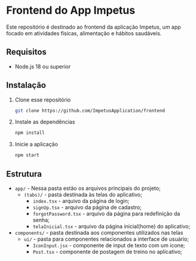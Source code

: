 # Frontend do App Impetus 

Este repositório é destinado ao frontend da aplicação Impetus, um app focado em atividades físicas, alimentação e hábitos saudáveis. 


## Requisitos

- Node.js 18 ou superior


## Instalação

1. Clone esse repositório

   ```bash
   git clone https://github.com/ImpetusApplication/frontend
   ```

2. Instale as dependências 

   ```bash
   npm install
   ```

3. Inicie a aplicação 

   ```bash
   npm start
   ```

## Estrutura

- `app/` - Nessa pasta estão os arquivos principais do projeto;
   - `(tabs)/` - pasta destinada às telas do aplicativo;
      - `index.tsx` - arquivo da página de login;
      - `signUp.tsx` - arquivo da página de cadastro;
      - `forgotPassword.tsx` - arquivo da página para redefinição da senha;
      - `telaInicial.tsx` - arquivo da página inicial(home) do aplicativo;
- `components/` - pasta destinada aos componentes utilizados nas telas
   - `ui/` - pasta para componentes relacionados a interface de usuário;
      - `IconInput.jsx` - componente de input de texto com um icone;
      - `Post.tsx` - componente de postagem de treino no aplicativo;
